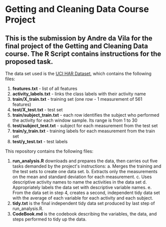  # Getting and Cleaning Data Course Project
 ## This is the submission by Andre da Vila for the final project of the Getting and Cleaning Data course. The R Script contains instructions for the proposed task.
The data set used is the [UCI HAR Dataset](https://d396qusza40orc.cloudfront.net/getdata%2Fprojectfiles%2FUCI%20HAR%20Dataset.zip), which contains the following files:
  1. **features.txt** - list of all features
  2. **activity_labels.txt** - links the class labels with their activity name
  3. **train/X_train.txt** - training set (one row - 1 measurement of 561 features)
  4. **test/X_test.txt** - test set
  5. **train/subject_train.txt** - each row identifies the subject who performed the activity for each window sample. Its range is from 1 to 30
  6. **test/subject_test.txt** - subject for each measurement from the test set
  7. **train/y_train.txt** - training labels for each measurement from the train set
  8. **test/y_test.txt** - test labels

This repository contains the following files:
  1. **run_analysis.R** downloads and prepares the data, then carries out five tasks demanded by the project's instructions:
      a. Merges the training and the test sets to create one data set.
      b. Extracts only the measurements on the mean and standard deviation for each measurement.
      c. Uses descriptive activity names to name the activities in the data set
      d. Appropriately labels the data set with descriptive variable names.
      e. From the data set in step 4, creates a second, independent tidy data set with the average of each variable for each activity and each subject.
  2. **tidy.txt** is the final independent tidy data set produced by last step of run_analysis.R.
  3. **CodeBook.md** is the codebook describing the variables, the data, and steps performed to tidy up the data.
 
